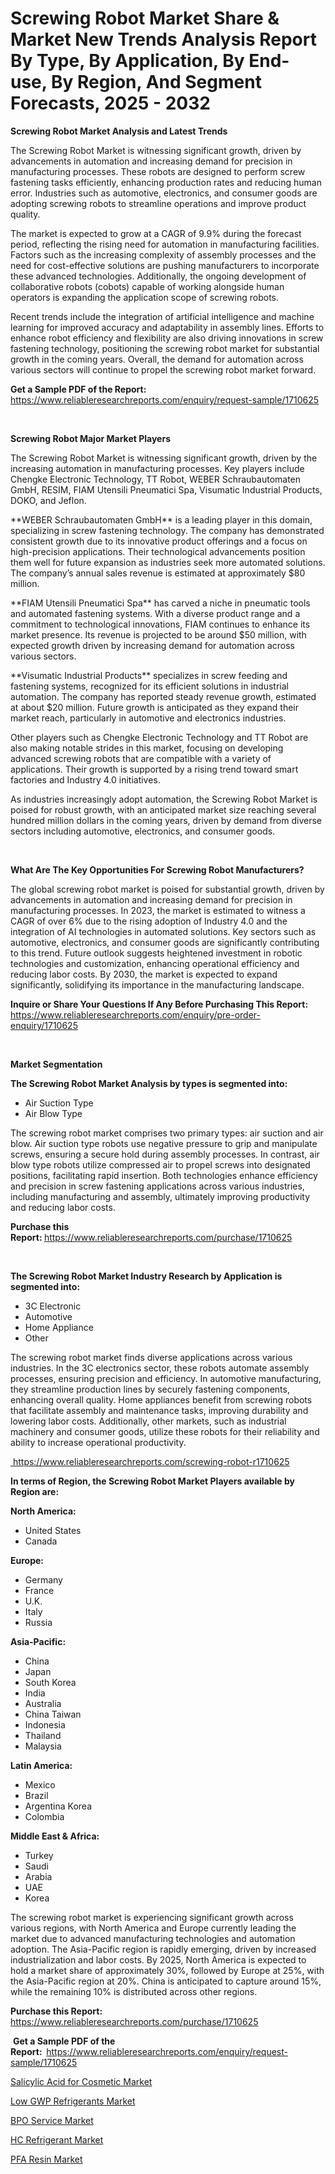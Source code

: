<p><h1>Screwing Robot Market Share & Market New Trends Analysis Report By Type, By Application, By End-use, By Region, And Segment Forecasts, 2025 - 2032</h1></p><p><strong>Screwing Robot Market Analysis and Latest Trends</strong></p>
<p><p>The Screwing Robot Market is witnessing significant growth, driven by advancements in automation and increasing demand for precision in manufacturing processes. These robots are designed to perform screw fastening tasks efficiently, enhancing production rates and reducing human error. Industries such as automotive, electronics, and consumer goods are adopting screwing robots to streamline operations and improve product quality.</p><p>The market is expected to grow at a CAGR of 9.9% during the forecast period, reflecting the rising need for automation in manufacturing facilities. Factors such as the increasing complexity of assembly processes and the need for cost-effective solutions are pushing manufacturers to incorporate these advanced technologies. Additionally, the ongoing development of collaborative robots (cobots) capable of working alongside human operators is expanding the application scope of screwing robots.</p><p>Recent trends include the integration of artificial intelligence and machine learning for improved accuracy and adaptability in assembly lines. Efforts to enhance robot efficiency and flexibility are also driving innovations in screw fastening technology, positioning the screwing robot market for substantial growth in the coming years. Overall, the demand for automation across various sectors will continue to propel the screwing robot market forward.</p></p>
<p><strong>Get a Sample PDF of the Report:&nbsp;</strong> <a href="https://www.reliableresearchreports.com/enquiry/request-sample/1710625?utm_campaign=36&utm_medium=2&utm_source=Github&utm_content=ia&utm_term=27032025&utm_id=screwing-robot">https://www.reliableresearchreports.com/enquiry/request-sample/1710625</a></p>
<p>&nbsp;</p>
<p><strong>Screwing Robot Major Market Players</strong></p>
<p><p>The Screwing Robot Market is witnessing significant growth, driven by the increasing automation in manufacturing processes. Key players include Chengke Electronic Technology, TT Robot, WEBER Schraubautomaten GmbH, RESIM, FIAM Utensili Pneumatici Spa, Visumatic Industrial Products, DOKO, and Jeflon.</p><p>**WEBER Schraubautomaten GmbH** is a leading player in this domain, specializing in screw fastening technology. The company has demonstrated consistent growth due to its innovative product offerings and a focus on high-precision applications. Their technological advancements position them well for future expansion as industries seek more automated solutions. The company’s annual sales revenue is estimated at approximately $80 million.</p><p>**FIAM Utensili Pneumatici Spa** has carved a niche in pneumatic tools and automated fastening systems. With a diverse product range and a commitment to technological innovations, FIAM continues to enhance its market presence. Its revenue is projected to be around $50 million, with expected growth driven by increasing demand for automation across various sectors.</p><p>**Visumatic Industrial Products** specializes in screw feeding and fastening systems, recognized for its efficient solutions in industrial automation. The company has reported steady revenue growth, estimated at about $20 million. Future growth is anticipated as they expand their market reach, particularly in automotive and electronics industries.</p><p>Other players such as Chengke Electronic Technology and TT Robot are also making notable strides in this market, focusing on developing advanced screwing robots that are compatible with a variety of applications. Their growth is supported by a rising trend toward smart factories and Industry 4.0 initiatives.</p><p>As industries increasingly adopt automation, the Screwing Robot Market is poised for robust growth, with an anticipated market size reaching several hundred million dollars in the coming years, driven by demand from diverse sectors including automotive, electronics, and consumer goods.</p></p>
<p>&nbsp;</p>
<p><strong>What Are The Key Opportunities For Screwing Robot Manufacturers?</strong></p>
<p><p>The global screwing robot market is poised for substantial growth, driven by advancements in automation and increasing demand for precision in manufacturing processes. In 2023, the market is estimated to witness a CAGR of over 6% due to the rising adoption of Industry 4.0 and the integration of AI technologies in automated solutions. Key sectors such as automotive, electronics, and consumer goods are significantly contributing to this trend. Future outlook suggests heightened investment in robotic technologies and customization, enhancing operational efficiency and reducing labor costs. By 2030, the market is expected to expand significantly, solidifying its importance in the manufacturing landscape.</p></p>
<p><strong>Inquire or Share Your Questions If Any Before Purchasing This Report:</strong> <a href="https://www.reliableresearchreports.com/enquiry/pre-order-enquiry/1710625?utm_campaign=36&utm_medium=2&utm_source=Github&utm_content=ia&utm_term=27032025&utm_id=screwing-robot">https://www.reliableresearchreports.com/enquiry/pre-order-enquiry/1710625</a></p>
<p>&nbsp;</p>
<p><strong>Market Segmentation</strong></p>
<p><strong>The Screwing Robot Market Analysis by types is segmented into:</strong></p>
<p><ul><li>Air Suction Type</li><li>Air Blow Type</li></ul></p>
<p><p>The screwing robot market comprises two primary types: air suction and air blow. Air suction type robots use negative pressure to grip and manipulate screws, ensuring a secure hold during assembly processes. In contrast, air blow type robots utilize compressed air to propel screws into designated positions, facilitating rapid insertion. Both technologies enhance efficiency and precision in screw fastening applications across various industries, including manufacturing and assembly, ultimately improving productivity and reducing labor costs.</p></p>
<p><strong>Purchase this Report:&nbsp;</strong><a href="https://www.reliableresearchreports.com/purchase/1710625?utm_campaign=36&utm_medium=2&utm_source=Github&utm_content=ia&utm_term=27032025&utm_id=screwing-robot">https://www.reliableresearchreports.com/purchase/1710625</a></p>
<p>&nbsp;</p>
<p><strong>The Screwing Robot Market Industry Research by Application is segmented into:</strong></p>
<p><ul><li>3C Electronic</li><li>Automotive</li><li>Home Appliance</li><li>Other</li></ul></p>
<p><p>The screwing robot market finds diverse applications across various industries. In the 3C electronics sector, these robots automate assembly processes, ensuring precision and efficiency. In automotive manufacturing, they streamline production lines by securely fastening components, enhancing overall quality. Home appliances benefit from screwing robots that facilitate assembly and maintenance tasks, improving durability and lowering labor costs. Additionally, other markets, such as industrial machinery and consumer goods, utilize these robots for their reliability and ability to increase operational productivity.</p></p>
<p><a href="https://www.reliableresearchreports.com/screwing-robot-r1710625?utm_campaign=36&utm_medium=2&utm_source=Github&utm_content=ia&utm_term=27032025&utm_id=screwing-robot">&nbsp;https://www.reliableresearchreports.com/screwing-robot-r1710625</a></p>
<p><strong>In terms of Region, the Screwing Robot Market Players available by Region are:</strong></p>
<p>
    <p> <strong> North America: </strong>
        <ul>
            <li>United States</li>
            <li>Canada</li>
        </ul>
        </p> 
    <p> <strong> Europe: </strong>
        <ul>
            <li>Germany</li>
            <li>France</li>
            <li>U.K.</li>
            <li>Italy</li>
            <li>Russia</li>
        </ul>
        </p> 
    <p> <strong> Asia-Pacific: </strong>
        <ul>
            <li>China</li>
            <li>Japan</li>
            <li>South Korea</li>
            <li>India</li>
            <li>Australia</li>
            <li>China Taiwan</li>
            <li>Indonesia</li>
            <li>Thailand</li>
            <li>Malaysia</li>
        </ul>
        </p> 
    <p> <strong> Latin America: </strong>
        <ul>
            <li>Mexico</li>
            <li>Brazil</li>
            <li>Argentina Korea</li>
            <li>Colombia</li>
        </ul>
        </p> 
    <p> <strong> Middle East & Africa: </strong>
        <ul>
            <li>Turkey</li>
            <li>Saudi</li>
            <li>Arabia</li>
            <li>UAE</li>
            <li>Korea</li>
        </ul>
    </p>
    </p>
<p><p>The screwing robot market is experiencing significant growth across various regions, with North America and Europe currently leading the market due to advanced manufacturing technologies and automation adoption. The Asia-Pacific region is rapidly emerging, driven by increased industrialization and labor costs. By 2025, North America is expected to hold a market share of approximately 30%, followed by Europe at 25%, with the Asia-Pacific region at 20%. China is anticipated to capture around 15%, while the remaining 10% is distributed across other regions.</p></p>
<p><strong>Purchase this Report: </strong><a href="https://www.reliableresearchreports.com/purchase/1710625?utm_campaign=36&utm_medium=2&utm_source=Github&utm_content=ia&utm_term=27032025&utm_id=screwing-robot">https://www.reliableresearchreports.com/purchase/1710625</a></p>
<p>&nbsp;<strong>Get a Sample PDF of the Report:&nbsp;&nbsp;</strong><a href="https://www.reliableresearchreports.com/enquiry/request-sample/1710625?utm_campaign=36&utm_medium=2&utm_source=Github&utm_content=ia&utm_term=27032025&utm_id=screwing-robot">https://www.reliableresearchreports.com/enquiry/request-sample/1710625</a></p>
<p><strong></strong></p>
<p><p><a href="https://github.com/mcveathuane2/Market-Research-Report-List-1/blob/main/salicylic-acid-for-cosmetic-market.md?utm_campaign=36&utm_medium=2&utm_source=Github&utm_content=ia&utm_term=27032025&utm_id=screwing-robot">Salicylic Acid for Cosmetic Market</a></p><p><a href="https://github.com/rakowpleetj1/Market-Research-Report-List-1/blob/main/low-gwp-refrigerants-market.md?utm_campaign=36&utm_medium=2&utm_source=Github&utm_content=ia&utm_term=27032025&utm_id=screwing-robot">Low GWP Refrigerants Market</a></p><p><a href="https://github.com/adelanwkadua/Market-Research-Report-List-1/blob/main/bpo-service-market.md?utm_campaign=36&utm_medium=2&utm_source=Github&utm_content=ia&utm_term=27032025&utm_id=screwing-robot">BPO Service Market</a></p><p><a href="https://github.com/omduthkevork/Market-Research-Report-List-1/blob/main/hc-refrigerant-market.md?utm_campaign=36&utm_medium=2&utm_source=Github&utm_content=ia&utm_term=27032025&utm_id=screwing-robot">HC Refrigerant Market</a></p><p><a href="https://github.com/buenayankobl/Market-Research-Report-List-1/blob/main/pfa-resin-market.md?utm_campaign=36&utm_medium=2&utm_source=Github&utm_content=ia&utm_term=27032025&utm_id=screwing-robot">PFA Resin Market</a></p></p>